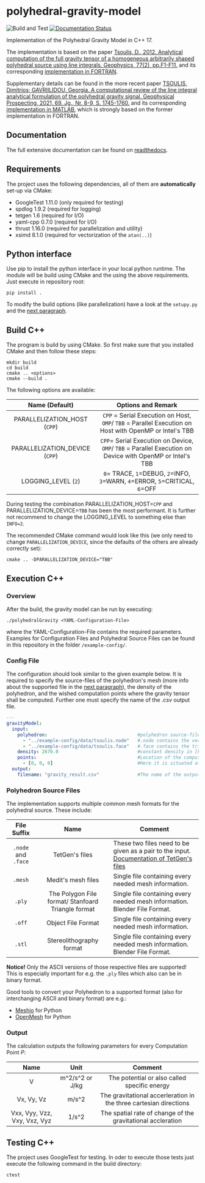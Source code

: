 # polyhedral-gravity-model

![Build and Test](https://github.com/schuhmaj/polyhedral-gravity-model-cpp/actions/workflows/ctest.yml/badge.svg)
[![Documentation Status](https://readthedocs.org/projects/polyhedral-gravity-model-cpp/badge/?version=latest)](https://polyhedral-gravity-model-cpp.readthedocs.io/en/latest/?badge=latest)

Implementation of the Polyhedral Gravity Model in C++ 17.

The implementation is based on the paper [Tsoulis, D., 2012. Analytical computation of the full gravity tensor of a homogeneous arbitrarily shaped polyhedral source using line integrals. Geophysics, 77(2), pp.F1-F11.](http://dx.doi.org/10.1190/geo2010-0334.1)
and its corresponding [implementation in FORTRAN](https://software.seg.org/2012/0001/index.html).

Supplementary details can be found in the more recent paper [TSOULIS, Dimitrios; GAVRIILIDOU, Georgia. A computational review of the line integral analytical formulation of the polyhedral gravity signal. Geophysical Prospecting, 2021, 69. Jg., Nr. 8-9, S. 1745-1760.](https://doi.org/10.1111/1365-2478.13134)
and its corresponding [implementation in MATLAB](https://github.com/Gavriilidou/GPolyhedron),
which is strongly based on the former implementation in FORTRAN.

## Documentation

The full extensive documentation can be found on [readthedocs](https://polyhedral-gravity-model-cpp.readthedocs.io/en/latest/).


## Requirements
The project uses the following dependencies, 
all of them are **automatically** set-up via CMake:

- GoogleTest 1.11.0 (only required for testing)
- spdlog 1.9.2 (required for logging)
- tetgen 1.6 (required for I/O)
- yaml-cpp 0.7.0 (required for I/O)
- thrust 1.16.0 (required for parallelization and utility)
- xsimd 8.1.0 (required for vectorization of the `atan(..)`)

## Python interface

Use pip to install the python interface in your local python runtime.
The module will be build using CMake and the using the above
requirements. Just execute in repository root:

    pip install .

To modify the build options (like parallelization) have a look
at the `setupy.py` and the [next paragraph](#build-c++).

## Build C++

The program is build by using CMake. So first make sure that you installed
CMake and then follow these steps:

    mkdir build
    cd build
    cmake .. <options>
    cmake --build .

The following options are available:

|         Name (Default)         |                                                       Options and Remark                                                      |
|:------------------------------:|:-----------------------------------------------------------------------------------------------------------------------------:|
|  PARALLELIZATION_HOST (`CPP`)  |             `CPP` = Serial Execution on Host, `OMP`/ `TBB` = Parallel Execution on Host with OpenMP or Intel's TBB              |
| PARALLELIZATION_DEVICE (`CPP`) | `CPP`= Serial Execution on Device, `OMP`/ `TBB` = Parallel Execution on Device with OpenMP or Intel's TBB |
|      LOGGING_LEVEL (`2`)       |                          `0`= TRACE, `1`=DEBUG, `2`=INFO, `3`=WARN, `4`=ERROR, `5`=CRITICAL, `6`=OFF                          |

During testing the combination PARALLELIZATION_HOST=`CPP` and PARALLELIZATION_DEVICE=`TBB`
has been the most performant.
It is further not recommend to change the LOGGING_LEVEL to something else than `INFO=2`.

The recommended CMake command would look like this (we only need to change `PARALLELIZATION_DEVICE`, since
the defaults of the others are already correctly set):

    cmake .. -DPARALLELIZATION_DEVICE="TBB"

## Execution C++

### Overview

After the build, the gravity model can be run by executing:

    ./polyhedralGravity <YAML-Configuration-File>

where the YAML-Configuration-File contains the required parameters.
Examples for Configuration Files and Polyhedral Source Files can be
found in this repository in the folder `/example-config/`.

### Config File

The configuration should look similar to the given example below.
It is required to specify the source-files of the polyhedron's mesh (more info
about the supported file in the [next paragraph](#polyhedron-source-files)), the density
of the polyhedron, and the wished computation points where the
gravity tensor shall be computed.
Further one must specify the name of the .csv output file.

````yaml
---
gravityModel:
  input:
    polyhedron:                                 #polyhedron source-file(s)
      - "../example-config/data/tsoulis.node"   #.node contains the vertices
      - "../example-config/data/tsoulis.face"   #.face contains the triangular faces
    density: 2670.0                             #constant density in [kg/m^3]
    points:                                     #Location of the computation point(s) P
      - [0, 0, 0]                               #Here it is situated at the origin
  output:
    filename: "gravity_result.csv"              #The name of the output file 

````

### Polyhedron Source Files

The implementation supports multiple common mesh formats for
the polyhedral source. These include:

|     File Suffix     |                        Name                        | Comment                                                                                                                                          |
|:-------------------:|:--------------------------------------------------:|--------------------------------------------------------------------------------------------------------------------------------------------------|
| `.node` and `.face` |                   TetGen's files                   | These two files need to be given as a pair to the input. [Documentation of TetGen's files](https://wias-berlin.de/software/tetgen/fformats.html) |
|       `.mesh`       |                 Medit's mesh files                 | Single file containing every needed mesh information.                                                                                            |
|       `.ply`        | The Polygon File format/ Stanfoard Triangle format | Single file containing every needed mesh information. Blender File Format.                                                                       |
|       `.off`        |                 Object File Format                 | Single file containing every needed mesh information.                                                                                            |
|       `.stl`        |              Stereolithography format              | Single file containing every needed mesh information. Blender File Format.                                                                       |                                         

**Notice!** Only the ASCII versions of those respective files are supported! This is especially
important for e.g. the `.ply` files which also can be in binary format.

Good tools to convert your Polyhedron to a supported format (also for interchanging
ASCII and binary format) are e.g.:

- [Meshio](https://github.com/nschloe/meshio) for Python
- [OpenMesh](https://openmesh-python.readthedocs.io/en/latest/readwrite.html) for Python

### Output

The calculation outputs the following parameters for every Computation Point _P_:

|             Name             |      Unit       |                              Comment                              |
|:----------------------------:|:---------------:|:-----------------------------------------------------------------:|
|              V               | m^2/s^2 or J/kg |           The potential or also called specific energy            |
|          Vx, Vy, Vz          |      m/s^2      | The gravitational accerleration in the three cartesian directions |
| Vxx, Vyy, Vzz, Vxy, Vxz, Vyz |      1/s^2      |   The spatial rate of change of the gravitational accleration    |

## Testing C++
The project uses GoogleTest for testing. In oder to execute those
tests just execute the following command in the build directory:

    ctest
